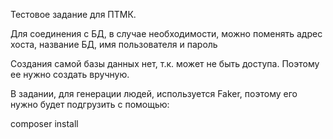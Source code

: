 Тестовое задание для ПТМК.

Для соединения с БД, в случае необходимости, можно поменять адрес хоста, название БД, имя пользователя и пароль

Создания самой базы данных нет, т.к. может не быть доступа. Поэтому ее нужно создать вручную.

В задании, для генерации людей, используется Faker, поэтому его нужно будет подгрузить с помощью:

composer install
